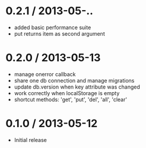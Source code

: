 0.2.1 / 2013-05-..
==================

  * added basic performance suite
  * put returns item as second argument

0.2.0 / 2013-05-13
==================

  * manage onerror callback
  * share one db connection and manage migrations
  * update db.version when key attribute was changed
  * work correctly when localStorage is empty
  * shortcut methods: 'get', 'put', 'del', 'all', 'clear'

0.1.0 / 2013-05-12
==================

  * Initial release
